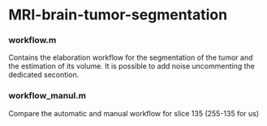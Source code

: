 # MRI-brain-tumor-segmentation

### workflow.m
Contains the elaboration workflow for the segmentation of the tumor and the
estimation of its volume. It is possible to add noise uncommenting the
dedicated secontion.

### workflow_manul.m
Compare the automatic and manual workflow for slice 135 (255-135 for us) 
